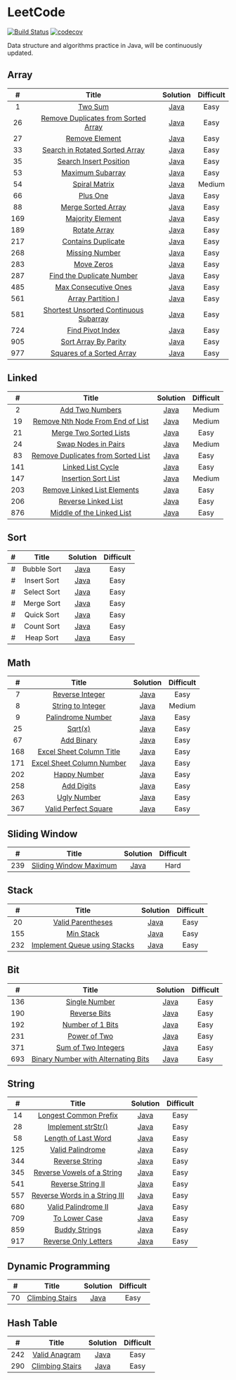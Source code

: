 # LeetCode 
[![Build Status](https://travis-ci.org/xdshent/LeetCode.svg?branch=master)](https://travis-ci.org/xdshent/LeetCode)
[![codecov](https://codecov.io/gh/xdshent/LeetCode/branch/master/graph/badge.svg)](https://codecov.io/gh/xdshent/LeetCode)

Data structure and algorithms practice in Java, will be continuously updated.
## Array

| # | Title| Solution | Difficult |
| :------: |:------:| :------: | :------: |
| 1 | [Two Sum](https://leetcode.com/problems/two-sum/)|[Java](src/main/java/com/github/xdshent/leetcode/array/TwoSumSolution.java) | Easy |
| 26 | [Remove Duplicates from Sorted Array](https://leetcode.com/problems/remove-duplicates-from-sorted-array)|[Java](src/main/java/com/github/xdshent/leetcode/array/RemoveDuplicatesSolution.java) | Easy |
| 27 | [Remove Element](https://leetcode.com/problems/remove-element/)|[Java](src/main/java/com/github/xdshent/leetcode/array/RemoveElementSolution.java) | Easy |
| 33 | [Search in Rotated Sorted Array](https://leetcode.com/problems/search-in-rotated-sorted-array/)|[Java](src/main/java/com/github/xdshent/leetcode/array/SearchInRotatedSortedArraySolution.java) | Easy |
| 35 | [Search Insert Position](https://leetcode.com/problems/search-insert-position)|[Java](src/main/java/com/github/xdshent/leetcode/array/SearchInsertPositionSolution.java) | Easy |
| 53 | [Maximum Subarray](https://leetcode.com/problems/maximum-subarray/)|[Java](src/main/java/com/github/xdshent/leetcode/array/MaximumSubarraySolution.java) | Easy |
| 54 | [Spiral Matrix](https://leetcode.com/problems/spiral-matrix/)|[Java](src/main/java/com/github/xdshent/leetcode/array/SpiralMatrixSolution.java) | Medium |
| 66 | [Plus One](https://leetcode.com/problems/plus-one/)|[Java](src/main/java/com/github/xdshent/leetcode/array/PlusOneSolution.java) | Easy |
| 88 | [Merge Sorted Array](https://leetcode.com/problems/merge-sorted-array/)|[Java](src/main/java/com/github/xdshent/leetcode/array/MergeSortedArraySolution.java) | Easy |
| 169 | [Majority Element](https://leetcode.com/problems/majority-element/)|[Java](src/main/java/com/github/xdshent/leetcode/array/MajorityElementSolution.java) | Easy |
| 189 | [Rotate Array](https://leetcode.com/problems/rotate-array/)|[Java](src/main/java/com/github/xdshent/leetcode/array/RotateArraySolution.java) | Easy |
| 217 | [Contains Duplicate](https://leetcode.com/problems/contains-duplicate/)|[Java](src/main/java/com/github/xdshent/leetcode/array/ContainsDuplicateSolution.java) | Easy |
| 268 | [Missing Number](https://leetcode.com/problems/missing-number/)|[Java](src/main/java/com/github/xdshent/leetcode/array/MissingNumberSolution.java) | Easy |
| 283 | [Move Zeros](https://leetcode.com/problems/move-zeroes/)|[Java](src/main/java/com/github/xdshent/leetcode/array/MissingNumberSolution.java) | Easy |
| 287 | [Find the Duplicate Number](https://leetcode.com/problems/find-the-duplicate-number/)|[Java](src/main/java/com/github/xdshent/leetcode/array/MoveZerosSolution.java) | Easy |
| 485 | [Max Consecutive Ones](https://leetcode.com/problems/max-consecutive-ones/)|[Java](src/main/java/com/github/xdshent/leetcode/array/MaxConsecutiveOnesSolution.java) | Easy |
| 561 | [Array Partition I](https://leetcode.com/problems/array-partition-i/)|[Java](src/main/java/com/github/xdshent/leetcode/array/ArrayPartitionOneSolution.java) | Easy |
| 581 | [Shortest Unsorted Continuous Subarray](https://leetcode.com/problems/shortest-unsorted-continuous-subarray/)|[Java](src/main/java/com/github/xdshent/leetcode/array/ShortestUnsortedSubarraySolution.java) | Easy |
| 724 | [Find Pivot Index](https://leetcode.com/problems/find-pivot-index/)|[Java](src/main/java/com/github/xdshent/leetcode/array/FindPivotIndexSolution.java) | Easy |
| 905 | [Sort Array By Parity](https://leetcode.com/problems/sort-array-by-parity/)|[Java](src/main/java/com/github/xdshent/leetcode/array/SortArrayByParitySolution.java) | Easy |
| 977 | [Squares of a Sorted Array](https://leetcode.com/problems/squares-of-a-sorted-array/)|[Java](src/main/java/com/github/xdshent/leetcode/array/SquaresOfSortedArraySolution.java) | Easy |

## Linked

| # | Title| Solution | Difficult |
| :------: |:------:| :------: | :------: |
| 2 | [Add Two Numbers](https://leetcode.com/problems/add-two-numbers/)|[Java](src/main/java/com/github/xdshent/leetcode/linked/AddTwoNumbersSolution.java) | Medium |
| 19 | [Remove Nth Node From End of List](https://leetcode.com/problems/remove-nth-node-from-end-of-list/)|[Java](src/main/java/com/github/xdshent/leetcode/linked/RemoveNodeSolution.java) | Medium |
| 21 | [Merge Two Sorted Lists](https://leetcode.com/problems/merge-two-sorted-lists/)|[Java](src/main/java/com/github/xdshent/leetcode/linked/MergeTwoSortedListsSolution.java) | Easy |
| 24 | [Swap Nodes in Pairs](https://leetcode.com/problems/swap-nodes-in-pairs/)|[Java](src/main/java/com/github/xdshent/leetcode/linked/SwapNodesInPairs.java) | Medium |
| 83 | [Remove Duplicates from Sorted List](https://leetcode.com/problems/remove-duplicates-from-sorted-list/)|[Java](src/main/java/com/github/xdshent/leetcode/linked/RemoveDuplicatesFromSortedListSolution.java) | Easy |
| 141 | [Linked List Cycle](https://leetcode.com/problems/linked-list-cycle/)|[Java](src/main/java/com/github/xdshent/leetcode/linked/LinkedListCycleSolution.java) | Easy |
| 147 | [Insertion Sort List](https://leetcode.com/problems/insertion-sort-list/)|[Java](src/main/java/com/github/xdshent/leetcode/linked/InsertionSortListSolution.java) | Medium |
| 203 | [Remove Linked List Elements](https://leetcode.com/problems/remove-linked-list-elements/)|[Java](src/main/java/com/github/xdshent/leetcode/linked/RemoveLinkedListElementsSolution.java) | Easy |
| 206 | [Reverse Linked List](https://leetcode.com/problems/reverse-linked-list/)|[Java](src/main/java/com/github/xdshent/leetcode/linked/ReverseLinkedListSolution.java) | Easy |
| 876 | [Middle of the Linked List](https://leetcode.com/problems/middle-of-the-linked-list/)|[Java](src/main/java/com/github/xdshent/leetcode/linked/MiddleOfTheLinkedListSolution.java) | Easy |

## Sort
| # | Title| Solution | Difficult |
| :------: |:------:| :------: | :------: |
| # | Bubble Sort|[Java](src/main/java/com/github/xdshent/leetcode/sort/BubbleSortSolution.java) | Easy |
| # | Insert Sort|[Java](src/main/java/com/github/xdshent/leetcode/sort/InsertSortSolution.java) | Easy |
| # | Select Sort|[Java](src/main/java/com/github/xdshent/leetcode/sort/SelectSortSolution.java) | Easy |
| # | Merge Sort|[Java](src/main/java/com/github/xdshent/leetcode/sort/MergeSortSolution.java) | Easy |
| # | Quick Sort|[Java](src/main/java/com/github/xdshent/leetcode/sort/QuickSortSolution.java) | Easy |
| # | Count Sort|[Java](src/main/java/com/github/xdshent/leetcode/sort/CountSortSolution.java) | Easy |
| # | Heap Sort|[Java](src/main/java/com/github/xdshent/leetcode/sort/HeapSortSolution.java) | Easy |

## Math
| # | Title| Solution | Difficult |
| :------: |:------:| :------: | :------: |
| 7 | [Reverse Integer](https://leetcode.com/problems/reverse-integer/)|[Java](src/main/java/com/github/xdshent/leetcode/math/ReverseIntegerSolution.java) | Easy |
| 8 | [String to Integer](https://leetcode.com/problems/string-to-integer-atoi/)|[Java](src/main/java/com/github/xdshent/leetcode/math/StringToIntegerSolution.java) | Medium |
| 9 | [Palindrome Number](https://leetcode.com/problems/palindrome-number/)|[Java](src/main/java/com/github/xdshent/leetcode/math/PalindromeNumberSolution.java) | Easy |
| 25 | [Sqrt(x)](https://leetcode.com/problems/sqrtx/)|[Java](src/main/java/com/github/xdshent/leetcode/math/SqrtSolution.java) | Easy |
| 67 | [Add Binary](https://leetcode.com/problems/add-binary/)|[Java](src/main/java/com/github/xdshent/leetcode/math/AddBinarySolution.java) | Easy |
| 168 | [Excel Sheet Column Title](https://leetcode.com/problems/excel-sheet-column-title/)|[Java](src/main/java/com/github/xdshent/leetcode/math/ExcelSheetColumnTitleSolution.java) | Easy |
| 171 | [Excel Sheet Column Number](https://leetcode.com/problems/excel-sheet-column-number/)|[Java](src/main/java/com/github/xdshent/leetcode/math/ExcelSheetColumnNumberSolution.java) | Easy |
| 202 | [Happy Number](https://leetcode.com/problems/happy-number/)|[Java](src/main/java/com/github/xdshent/leetcode/math/HappyNumberSolution.java) | Easy |
| 258 | [Add Digits](https://leetcode.com/problems/add-digits/)|[Java](src/main/java/com/github/xdshent/leetcode/math/AddDigitsSolution.java) | Easy |
| 263 | [Ugly Number](https://leetcode.com/problems/ugly-number/)|[Java](src/main/java/com/github/xdshent/leetcode/math/UglyNumberSolution.java) | Easy |
| 367 | [Valid Perfect Square](https://leetcode.com/problems/valid-perfect-square/)|[Java](src/main/java/com/github/xdshent/leetcode/math/ValidPerfectSquareSolution.java) | Easy |

## Sliding Window
| # | Title| Solution | Difficult |
| :------: |:------:| :------: | :------: |
| 239 | [Sliding Window Maximum](https://leetcode.com/problems/sliding-window-maximum/)|[Java](src/main/java/com/github/xdshent/leetcode/slidingwindow/SlidingWindowMaximumSolution.java) | Hard |

## Stack
| # | Title| Solution | Difficult |
| :------: |:------:| :------: | :------: |
| 20 | [Valid Parentheses](https://leetcode.com/problems/valid-parentheses/)|[Java](src/main/java/com/github/xdshent/leetcode/stack/ValidParenthesesSolution.java) | Easy |
| 155 | [Min Stack](https://leetcode.com/problems/min-stack/)|[Java](src/main/java/com/github/xdshent/leetcode/stack/MinStackSolution.java) | Easy |
| 232 | [Implement Queue using Stacks](https://leetcode.com/problems/implement-queue-using-stacks/)|[Java](src/main/java/com/github/xdshent/leetcode/stack/QueueUsingStackSolution.java) | Easy |

## Bit
| # | Title| Solution | Difficult |
| :------: |:------:| :------: | :------: |
| 136 | [Single Number](https://leetcode.com/problems/single-number/)|[Java](src/main/java/com/github/xdshent/leetcode/bit/SingleNumberSolution.java) | Easy |
| 190 | [Reverse Bits](https://leetcode.com/problems/reverse-bits/)|[Java](src/main/java/com/github/xdshent/leetcode/bit/ReverseBitsSolution.java) | Easy |
| 192 | [Number of 1 Bits](https://leetcode.com/problems/number-of-1-bits/)|[Java](src/main/java/com/github/xdshent/leetcode/bit/BitNumberSolution.java) | Easy |
| 231 | [Power of Two](https://leetcode.com/problems/power-of-two/)|[Java](src/main/java/com/github/xdshent/leetcode/bit/PowerOfTwoSolution.java) | Easy |
| 371 | [Sum of Two Integers](https://leetcode.com/problems/sum-of-two-integers/)|[Java](src/main/java/com/github/xdshent/leetcode/bit/SumOfTwoIntegersSolution.java) | Easy |
| 693 | [Binary Number with Alternating Bits](https://leetcode.com/problems/binary-number-with-alternating-bits/)|[Java](src/main/java/com/github/xdshent/leetcode/bit/BinaryWithAlternatingBitsSolution.java) | Easy |

## String
| # | Title| Solution | Difficult |
| :------: |:------:| :------: | :------: |
| 14 | [Longest Common Prefix](https://leetcode.com/problems/longest-common-prefix/)|[Java](src/main/java/com/github/xdshent/leetcode/string/LongestCommonPrefixSolution.java) | Easy |
| 28 | [Implement strStr()](https://leetcode.com/problems/implement-strstr/)|[Java](src/main/java/com/github/xdshent/leetcode/string/ImplementStrStrSolution.java) | Easy |
| 58 | [Length of Last Word](https://leetcode.com/problems/length-of-last-word/)|[Java](src/main/java/com/github/xdshent/leetcode/string/LengthOfLastWordSolution.java) | Easy |
| 125 | [Valid Palindrome](https://leetcode.com/problems/valid-palindrome/)|[Java](src/main/java/com/github/xdshent/leetcode/string/ValidPalindromeSolution.java) | Easy |
| 344 | [Reverse String](https://leetcode.com/problems/reverse-string/)|[Java](src/main/java/com/github/xdshent/leetcode/string/ReverseStringSolution.java) | Easy |
| 345 | [Reverse Vowels of a String](https://leetcode.com/problems/reverse-vowels-of-a-string/)|[Java](src/main/java/com/github/xdshent/leetcode/string/ReverseVowelsOfStringSolution.java) | Easy |
| 541 | [Reverse String II](https://leetcode.com/problems/reverse-string-ii/)|[Java](src/main/java/com/github/xdshent/leetcode/string/ReverseStringTwoSolution.java) | Easy |
| 557 | [Reverse Words in a String III](https://leetcode.com/problems/reverse-words-in-a-string-iii/)|[Java](src/main/java/com/github/xdshent/leetcode/string/ReverseStringThreeSolution.java) | Easy |
| 680 | [Valid Palindrome II](https://leetcode.com/problems/valid-palindrome-ii/)|[Java](src/main/java/com/github/xdshent/leetcode/string/ValidPalindromeSecondSolution.java) | Easy |
| 709 | [To Lower Case](https://leetcode.com/problems/to-lower-case/)|[Java](src/main/java/com/github/xdshent/leetcode/string/ToLowerCaseSolution.java) | Easy |
| 859 | [Buddy Strings](https://leetcode.com/problems/buddy-strings/)|[Java](src/main/java/com/github/xdshent/leetcode/string/BuddyStringsSolution.java) | Easy |
| 917 | [Reverse Only Letters](https://leetcode.com/problems/reverse-only-letters/)|[Java](src/main/java/com/github/xdshent/leetcode/string/ReverseOnlyLettersSolution.java) | Easy |

## Dynamic Programming
| # | Title| Solution | Difficult |
| :------: |:------:| :------: | :------: |
| 70 | [Climbing Stairs](https://leetcode.com/problems/climbing-stairs/)|[Java](src/main/java/com/github/xdshent/leetcode/dp/ClimbingStairsSolution.java) | Easy |

## Hash Table
| # | Title| Solution | Difficult |
| :------: |:------:| :------: | :------: |
| 242 | [Valid Anagram](https://leetcode.com/problems/valid-anagram/)|[Java](src/main/java/com/github/xdshent/leetcode/hashtable/ValidAnagramSolution.java) | Easy |
| 290 | [Climbing Stairs](https://leetcode.com/problems/word-pattern/)|[Java](src/main/java/com/github/xdshent/leetcode/hashtable/WordPatternSolution.java) | Easy |
